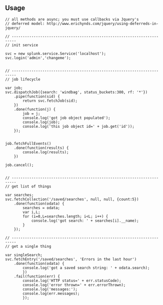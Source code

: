 Usage
-----
    
    // all methods are async; you must use callbacks via Jquery's
    // deferred model: http://www.erichynds.com/jquery/using-deferreds-in-jquery/
    
    // ------------------------------------------------------------------------
    // init service

    svc = new splunk.service.Service('localhost');
    svc.login('admin','changeme');


    // ------------------------------------------------------------------------
    // job lifecycle

    var job;
    svc.dispatchJob({search: 'windbag', status_buckets:300, rf: '*'})
        .pipe(function(sid) {
            return svc.fetchJob(sid);
        })
        .done(function(j) {
            job = j;
            console.log('got job object populated');
            console.log(job);
            console.log('this job object id=' + job.get('id'));
        });


    job.fetchFullEvents()
        .done(function(results) {
            console.log(results);
        })
        
    job.cancel();

        
    // ------------------------------------------------------------------------
    // get list of things

    var searches;
    svc.fetchCollection('/saved/searches', null, null, {count:5})
        .done(function(odata) {
            searches = odata;
            var i,L;
            for (i=0,L=searches.length; i<L; i++) {
                console.log('got search: ' + searches[i].__name);
            }
        });
    
    // ------------------------------------------------------------------------
    // get a single thing

    var singleSearch;
    svc.fetchEntry('/saved/searches', 'Errors in the last hour')
        .done(function(odata) {
            console.log('got a saved search string: ' + odata.search);
            })
        .fail(function(err) {
            console.log('HTTP status=' + err.statusCode);
            console.log('error thrown=' + err.errorThrown);
            console.log('messages:');
            console.log(err.messages);
            });
